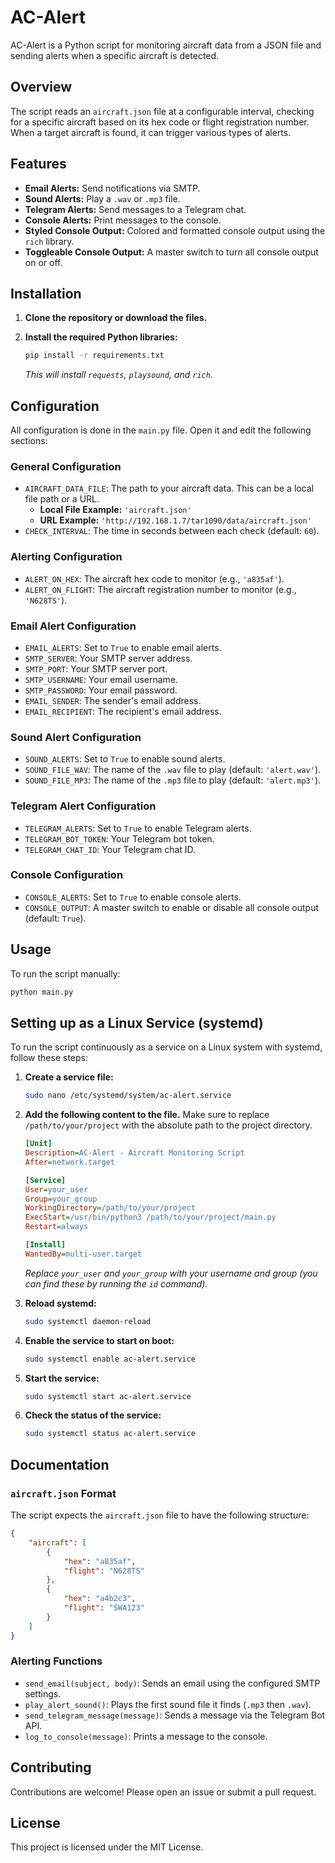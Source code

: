 # AC-Alert

AC-Alert is a Python script for monitoring aircraft data from a JSON file and sending alerts when a specific aircraft is detected.

## Overview

The script reads an `aircraft.json` file at a configurable interval, checking for a specific aircraft based on its hex code or flight registration number. When a target aircraft is found, it can trigger various types of alerts.

## Features

- **Email Alerts:** Send notifications via SMTP.
- **Sound Alerts:** Play a `.wav` or `.mp3` file.
- **Telegram Alerts:** Send messages to a Telegram chat.
- **Console Alerts:** Print messages to the console.
- **Styled Console Output:** Colored and formatted console output using the `rich` library.
- **Toggleable Console Output:** A master switch to turn all console output on or off.

## Installation

1.  **Clone the repository or download the files.**

2.  **Install the required Python libraries:**

    ```bash
    pip install -r requirements.txt
    ```

    *This will install `requests`, `playsound`, and `rich`.*

## Configuration


All configuration is done in the `main.py` file. Open it and edit the following sections:

### General Configuration

- `AIRCRAFT_DATA_FILE`: The path to your aircraft data. This can be a local file path or a URL.
  - **Local File Example:** `'aircraft.json'`
  - **URL Example:** `'http://192.168.1.7/tar1090/data/aircraft.json'`
- `CHECK_INTERVAL`: The time in seconds between each check (default: `60`).

### Alerting Configuration

- `ALERT_ON_HEX`: The aircraft hex code to monitor (e.g., `'a835af'`).
- `ALERT_ON_FLIGHT`: The aircraft registration number to monitor (e.g., `'N628TS'`).

### Email Alert Configuration

- `EMAIL_ALERTS`: Set to `True` to enable email alerts.
- `SMTP_SERVER`: Your SMTP server address.
- `SMTP_PORT`: Your SMTP server port.
- `SMTP_USERNAME`: Your email username.
- `SMTP_PASSWORD`: Your email password.
- `EMAIL_SENDER`: The sender's email address.
- `EMAIL_RECIPIENT`: The recipient's email address.

### Sound Alert Configuration

- `SOUND_ALERTS`: Set to `True` to enable sound alerts.
- `SOUND_FILE_WAV`: The name of the `.wav` file to play (default: `'alert.wav'`).
- `SOUND_FILE_MP3`: The name of the `.mp3` file to play (default: `'alert.mp3'`).

### Telegram Alert Configuration

- `TELEGRAM_ALERTS`: Set to `True` to enable Telegram alerts.
- `TELEGRAM_BOT_TOKEN`: Your Telegram bot token.
- `TELEGRAM_CHAT_ID`: Your Telegram chat ID.

### Console Configuration

- `CONSOLE_ALERTS`: Set to `True` to enable console alerts.
- `CONSOLE_OUTPUT`: A master switch to enable or disable all console output (default: `True`).

## Usage

To run the script manually:

```bash
python main.py
```

## Setting up as a Linux Service (systemd)

To run the script continuously as a service on a Linux system with systemd, follow these steps:

1.  **Create a service file:**

    ```bash
    sudo nano /etc/systemd/system/ac-alert.service
    ```

2.  **Add the following content to the file.** Make sure to replace `/path/to/your/project` with the absolute path to the project directory.

    ```ini
    [Unit]
    Description=AC-Alert - Aircraft Monitoring Script
    After=network.target

    [Service]
    User=your_user
    Group=your_group
    WorkingDirectory=/path/to/your/project
    ExecStart=/usr/bin/python3 /path/to/your/project/main.py
    Restart=always

    [Install]
    WantedBy=multi-user.target
    ```

    *Replace `your_user` and `your_group` with your username and group (you can find these by running the `id` command).*

3.  **Reload systemd:**

    ```bash
    sudo systemctl daemon-reload
    ```

4.  **Enable the service to start on boot:**

    ```bash
    sudo systemctl enable ac-alert.service
    ```

5.  **Start the service:**

    ```bash
    sudo systemctl start ac-alert.service
    ```

6.  **Check the status of the service:**

    ```bash
    sudo systemctl status ac-alert.service
    ```

## Documentation

### `aircraft.json` Format

The script expects the `aircraft.json` file to have the following structure:

```json
{
    "aircraft": [
        {
            "hex": "a835af",
            "flight": "N628TS"
        },
        {
            "hex": "a4b2c3",
            "flight": "SWA123"
        }
    ]
}
```

### Alerting Functions

- `send_email(subject, body)`: Sends an email using the configured SMTP settings.
- `play_alert_sound()`: Plays the first sound file it finds (`.mp3` then `.wav`).
- `send_telegram_message(message)`: Sends a message via the Telegram Bot API.
- `log_to_console(message)`: Prints a message to the console.

## Contributing

Contributions are welcome! Please open an issue or submit a pull request.

## License

This project is licensed under the MIT License.
